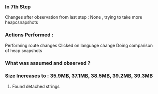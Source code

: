 ### In 7th Step

Changes after observation from last step :
None , trying to take  more heapcsnapshots


###  Actions Performed :
Performing route changes
Clicked on language change
Doing comparison of heap snapshots

### What was assumed and observed ?
### Size Increases to : 35.9MB, 37.1MB, 38.5MB, 39.2MB, 39.3MB

1. Found detached strings 


